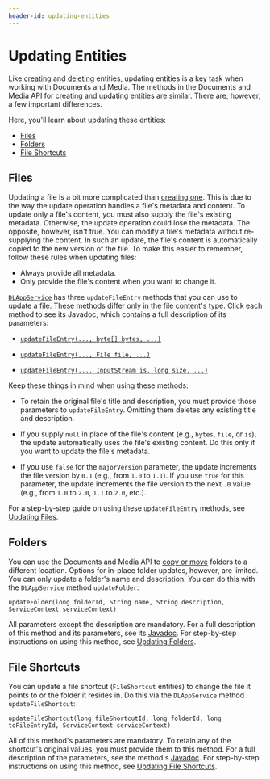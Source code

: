 ```yaml
---
header-id: updating-entities
---
```


# Updating Entities

Like 
[creating](/developer/frameworks/-/knowledge_base/7-2/creating-files-folders-and-shortcuts) 
and 
[deleting](/developer/frameworks/-/knowledge_base/7-2/deleting-entities) 
entities, updating entities is a key task when working with Documents and Media. 
The methods in the Documents and Media API for creating and updating entities 
are similar. There are, however, a few important differences. 

Here, you'll learn about updating these entities: 

-   [Files](#files)
-   [Folders](#folders)
-   [File Shortcuts](#file-shortcuts)

## Files

Updating a file is a bit more complicated than 
[creating one](/developer/frameworks/-/knowledge_base/7-2/creating-files). 
This is due to the way the update operation handles a file's metadata and 
content. To update only a file's content, you must also supply the file's 
existing metadata. Otherwise, the update operation could lose the metadata. The 
opposite, however, isn't true. You can modify a file's metadata without 
re-supplying the content. In such an update, the file's content is automatically 
copied to the new version of the file. To make this easier to remember, follow 
these rules when updating files: 

-   Always provide all metadata. 
-   Only provide the file's content when you want to change it. 

[`DLAppService`](@platform-ref@/7.2-latest/javadocs/portal-kernel/com/liferay/document/library/kernel/service/DLAppService.html) 
has three `updateFileEntry` methods that you can use to update a file. These 
methods differ only in the file content's type. Click each method to see its 
Javadoc, which contains a full description of its parameters: 

-   [`updateFileEntry(..., byte[] bytes, ...)`](@platform-ref@/7.2-latest/javadocs/portal-kernel/com/liferay/document/library/kernel/service/DLAppService.html#updateFileEntry-long-java.lang.String-java.lang.String-java.lang.String-java.lang.String-java.lang.String-boolean-byte:A-com.liferay.portal.kernel.service.ServiceContext-)

-   [`updateFileEntry(..., File file, ...)`](@platform-ref@/7.2-latest/javadocs/portal-kernel/com/liferay/document/library/kernel/service/DLAppService.html#updateFileEntry-long-java.lang.String-java.lang.String-java.lang.String-java.lang.String-java.lang.String-boolean-java.io.File-com.liferay.portal.kernel.service.ServiceContext-)

-   [`updateFileEntry(..., InputStream is, long size, ...)`](@platform-ref@/7.2-latest/javadocs/portal-kernel/com/liferay/document/library/kernel/service/DLAppService.html#updateFileEntry-long-java.lang.String-java.lang.String-java.lang.String-java.lang.String-java.lang.String-boolean-java.io.InputStream-long-com.liferay.portal.kernel.service.ServiceContext-)

Keep these things in mind when using these methods: 

-   To retain the original file's title and description, you must provide those 
    parameters to `updateFileEntry`. Omitting them deletes any existing 
    title and description. 

-   If you supply `null` in place of the file's content (e.g., `bytes`, `file`, 
    or `is`), the update automatically uses the file's existing content. Do this
    only if you want to update the file's metadata. 

-   If you use `false` for the `majorVersion` parameter, the update increments 
    the file version by `0.1` (e.g., from `1.0` to `1.1`). If you use `true` for 
    this parameter, the update increments the file version to the next `.0` 
    value (e.g., from `1.0` to `2.0`, `1.1` to `2.0`, etc.). 

For a step-by-step guide on using these `updateFileEntry` methods, see 
[Updating Files](/developer/frameworks/-/knowledge_base/7-2/updating-files). 

## Folders

You can use the Documents and Media API to 
[copy or move](/developer/frameworks/-/knowledge_base/7-2/copying-and-moving-entities) 
folders to a different location. Options for in-place folder updates, however, 
are limited. You can only update a folder's name and description. You can do 
this with the `DLAppService` method `updateFolder`: 

    updateFolder(long folderId, String name, String description, ServiceContext serviceContext)

All parameters except the description are mandatory. For a full description of 
this method and its parameters, see its 
[Javadoc](@platform-ref@/7.2-latest/javadocs/portal-kernel/com/liferay/document/library/kernel/service/DLAppService.html#updateFolder-long-java.lang.String-java.lang.String-com.liferay.portal.kernel.service.ServiceContext-). 
For step-by-step instructions on using this method, see 
[Updating Folders](/developer/frameworks/-/knowledge_base/7-2/updating-folders). 

## File Shortcuts

You can update a file shortcut (`FileShortcut` entities) to change the file it 
points to or the folder it resides in. Do this via the `DLAppService` method 
`updateFileShortcut`: 

    updateFileShortcut(long fileShortcutId, long folderId, long toFileEntryId, ServiceContext serviceContext)

All of this method's parameters are mandatory. To retain any of the shortcut's 
original values, you must provide them to this method. For a full description of 
the parameters, see the method's 
[Javadoc](@platform-ref@/7.2-latest/javadocs/portal-kernel/com/liferay/document/library/kernel/service/DLAppService.html#updateFileShortcut-long-long-long-com.liferay.portal.kernel.service.ServiceContext-). 
For step-by-step instructions on using this method, see 
[Updating File Shortcuts](/developer/frameworks/-/knowledge_base/7-2/updating-file-shortcuts). 
